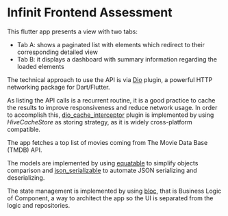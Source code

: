 # Infinit Frontend Assessment

This flutter app presents a view with two tabs:

- Tab A: shows a paginated list with elements which redirect to their corresponding detailed view
- Tab B: it displays a dashboard with summary information regarding the loaded elements

The technical approach to use the API is via [Dio](https://pub.dev/packages/dio) plugin, a powerful HTTP networking package for Dart/Flutter.

As listing the API calls is a recurrent routine, it is a good practice to cache the results to improve responsiveness and reduce network usage. In order to accomplish this, [dio_cache_interceptor](https://pub.dev/packages/dio_cache_interceptor) plugin is implemented by using _HiveCacheStore_ as storing strategy, as it is widely cross-platform compatible.

The app fetches a top list of movies coming from The Movie Data Base (TMDB) API.

The models are implemented by using [equatable](https://pub.dev/packages/equatable) to simplify objects comparison and [json_serializable](https://pub.dev/packages/json_serializable) to automate JSON serializing and deserializing.

The state management is implemented by using [bloc](flutter_bloc), that is Business Logic of Component, a way to architect the app so the UI is separated from the logic and repositories.
